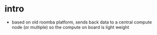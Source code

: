 # intro
- based on old roomba platform, sends back data to a central compute node (or multiple) so the compute on board is light weight